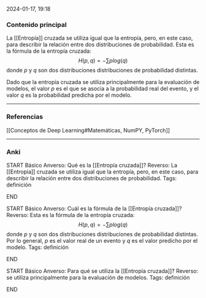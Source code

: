 2024-01-17, 19:18
### Contenido principal

La [[Entropía]] cruzada se utiliza igual que la entropía, pero, en este caso, para describir la relación entre dos distribuciones de probabilidad. Esta es la fórmula de la entropía cruzada:
$$ H(p,q)=-\sum plog(q) $$
donde $p$ y $q$ son dos distribuciones distribuciones de probabilidad distintas.

Dado que la entropía cruzada se utiliza principalmente para la evaluación de modelos, el valor $p$ es el que se asocia a la probabilidad real del evento, y el valor $q$ es la probabilidad predicha por el modelo.

--- 
### Referencias

[[Conceptos de Deep Learning#Matemáticas, NumPY, PyTorch]]

---
### Anki

START
Básico
Anverso: Qué es la [[Entropía cruzada]]?
Reverso: La [[Entropía]] cruzada se utiliza igual que la entropía, pero, en este caso, para describir la relación entre dos distribuciones de probabilidad.
Tags: definición
<!--ID: 1705771401027-->
END

START
Básico
Anverso: Cuál es la fórmula de la [[Entropía cruzada]]?
Reverso: Esta es la fórmula de la entropía cruzada:
$$ H(p,q)=-\sum plog(q) $$
donde $p$ y $q$ son dos distribuciones distribuciones de probabilidad distintas. Por lo general, $p$ es el valor real de un evento y $q$ es el valor predicho por el modelo.
Tags: definición
<!--ID: 1705771401030-->
END

START
Básico
Anverso: Para qué se utiliza la [[Entropía cruzada]]?
Reverso: se utiliza principalmente para la evaluación de modelos.
Tags: definición
<!--ID: 1705771401032-->
END